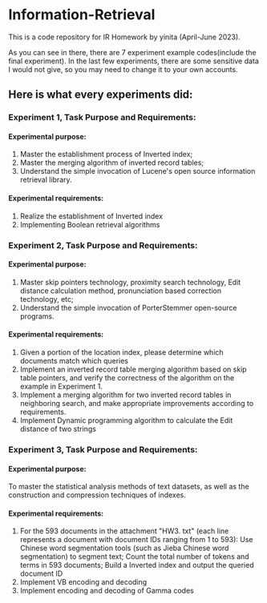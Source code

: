 # Information-Retrieval
This is a code repository for IR Homework by yinita (April-June 2023).

As you can see in there, there are 7 experiment example codes(include the final experiment). In the last few experiments, there are some sensitive data I would not give, so you may need to change it to your own accounts.

## Here is what every experiments did:

### Experiment 1, Task Purpose and Requirements:

#### Experimental purpose:

1. Master the establishment process of Inverted index;
2. Master the merging algorithm of inverted record tables;
3. Understand the simple invocation of Lucene's open source information retrieval library.
#### Experimental requirements:

1. Realize the establishment of Inverted index
2. Implementing Boolean retrieval algorithms

### Experiment 2, Task Purpose and Requirements:

#### Experimental purpose:

1. Master skip pointers technology, proximity search technology, Edit distance calculation method, pronunciation based correction technology, etc;
2. Understand the simple invocation of PorterStemmer open-source programs.

#### Experimental requirements:

1. Given a portion of the location index, please determine which documents match which queries
2. Implement an inverted record table merging algorithm based on skip table pointers, and verify the correctness of the algorithm on the example in Experiment 1.
3. Implement a merging algorithm for two inverted record tables in neighboring search, and make appropriate improvements according to requirements.
4. Implement Dynamic programming algorithm to calculate the Edit distance of two strings

### Experiment 3, Task Purpose and Requirements:



#### Experimental purpose: 
To master the statistical analysis methods of text datasets, as well as the construction and compression techniques of indexes.

#### Experimental requirements:
1. For the 593 documents in the attachment "HW3. txt" (each line represents a document with document IDs ranging from 1 to 593):
Use Chinese word segmentation tools (such as Jieba Chinese word segmentation) to segment text;
Count the total number of tokens and terms in 593 documents;
Build a Inverted index and output the queried document ID
2. Implement VB encoding and decoding
3. Implement encoding and decoding of Gamma codes
